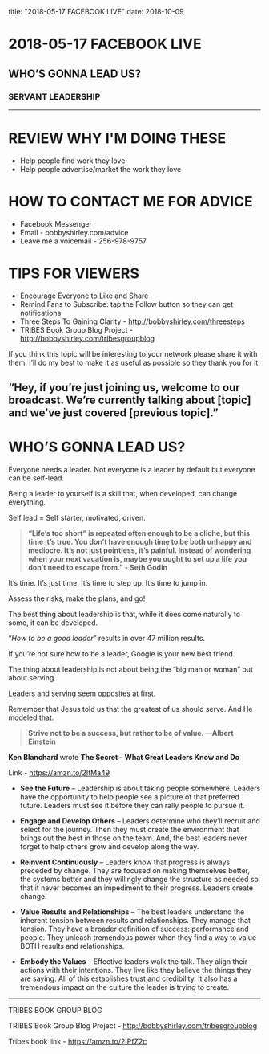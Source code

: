 title: "2018-05-17 FACEBOOK LIVE"
date: 2018-10-09

# 2018-05-17 FACEBOOK LIVE
## WHO’S GONNA LEAD US?
### SERVANT LEADERSHIP
---
# REVIEW WHY I'M DOING THESE
- Help people find work they love
- Help people advertise/market the work they love

# HOW TO CONTACT ME FOR ADVICE
- Facebook Messenger
- Email - bobbyshirley.com/advice
- Leave me a voicemail - 256-978-9757

# TIPS FOR VIEWERS
- Encourage Everyone to Like and Share
- Remind Fans to Subscribe: tap the Follow button so they can get notifications
- Three Steps To Gaining Clarity - http://bobbyshirley.com/threesteps
- TRIBES Book Group Blog Project - http://bobbyshirley.com/tribesgroupblog

If you think this topic will be interesting to your network please share it with them. I’ll do my best to make it as useful as possible so they thank you for it.

“Hey, if you’re just joining us, welcome to our broadcast. We’re currently talking about [topic] and we’ve just covered [previous topic].”
---
# WHO’S GONNA LEAD US?
Everyone needs a leader. Not everyone is a leader by default but everyone can be self-lead.

Being a leader to yourself is a skill that, when developed, can change everything.

Self lead = Self starter, motivated, driven.

> **“Life’s too short” is repeated often enough to be a cliche, but this time it’s true. You don’t have enough time to be both unhappy and mediocre. It’s not just pointless, it’s painful. Instead of wondering when your next vacation is, maybe you ought to set up a life you don’t need to escape from.” - Seth Godin**

It’s time. It’s just time. It’s time to step up. It’s time to jump in. 

Assess the risks, make the plans, and go!

The best thing about leadership is that, while it does come naturally to some, it can be developed.

“*How to be a good leader*” results in over 47 million results.

If you’re not sure how to be a leader, Google is your new best friend.

The thing about leadership is not about being the “big man or woman” but about serving.

Leaders and serving seem opposites at first.

Remember that Jesus told us that the greatest of us should serve. And He modeled that.

> **Strive not to be a success, but rather to be of value. —Albert Einstein**

**Ken Blanchard** wrote **The Secret – What Great Leaders Know and Do**

Link - https://amzn.to/2ItMa49

- **See the Future** – Leadership is about taking people somewhere.  Leaders have the opportunity to help people see a picture of that preferred future.  Leaders must see it before they can rally people to pursue it.

- **Engage and Develop Others** – Leaders determine who they’ll recruit and select for the journey.  Then they must create the environment that brings out the best in those on the team.  And, the best leaders never forget to help others grow and develop along the way.

- **Reinvent Continuously** – Leaders know that progress is always preceded by change.  They are focused on making themselves better, the systems better and they willingly change the structure as needed so that it never becomes an impediment to their progress.  Leaders create change.

- **Value Results and Relationships** – The best leaders understand the inherent tension between results and relationships.  They manage that tension.  They have a broader definition of success: performance and people.  They unleash tremendous power when they find a way to value BOTH results and relationships.

- **Embody the Values** – Effective leaders walk the talk.  They align their actions with their intentions.  They live like they believe the things they are saying.  All of this establishes trust and credibility.  It also has a tremendous impact on the culture the leader is trying to create.


---

TRIBES BOOK GROUP BLOG

TRIBES Book Group Blog Project - http://bobbyshirley.com/tribesgroupblog

Tribes book link - https://amzn.to/2IPfZ2c
